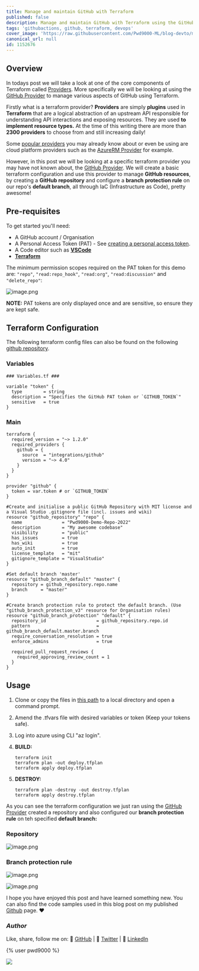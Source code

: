 ```yaml
---
title: Manage and maintain GitHub with Terraform
published: false
description: Manage and maintain GitHub with Terraform using the GitHub Provider
tags: 'githubactions, github, terraform, devops'
cover_image: 'https://raw.githubusercontent.com/Pwd9000-ML/blog-devto/main/posts/2022-GitHub-Terraform-Provider/assets/main04.png'
canonical_url: null
id: 1152676
---
```


## Overview

In todays post we will take a look at one of the core components of Terraform called [Providers](https://www.terraform.io/language/providers). More specifically we will be looking at using the [GitHub Provider](https://registry.terraform.io/providers/integrations/github/latest/docs) to manage various aspects of GitHub using Terraform.

Firstly what is a terraform provider? **Providers** are simply **plugins** used in **Terraform** that are a logical abstraction of an upstream API responsible for understanding API interactions and exposing resources. They are used **to implement resource types.** At the time of this writing there are more than **2300 providers** to choose from and still increasing daily!

Some [popular providers](https://registry.terraform.io/browse/providers) you may already know about or even be using are cloud platform providers such as the [AzureRM Provider](https://registry.terraform.io/providers/hashicorp/azurerm/latest/docs) for example.

However, in this post we will be looking at a specific terraform provider you may have not known about, the [GitHub Provider](https://registry.terraform.io/providers/integrations/github/latest/docs). We will create a basic terraform configuration and use this provider to manage **GitHub resources**, by creating a **GitHub repository** and configure a **branch protection rule** on our repo's **default branch**, all through IaC (Infrastructure as Code), pretty awesome!

## Pre-requisites

To get started you'll need:

- A GitHub account / Organisation  
- A Personal Access Token (PAT) - See [creating a personal access token](https://docs.github.com/en/enterprise-server@3.4/authentication/keeping-your-account-and-data-secure/creating-a-personal-access-token).  
- A Code editor such as **[VSCode](https://code.visualstudio.com/download)**  
- **[Terraform](https://www.terraform.io/downloads)**

The minimum permission scopes required on the PAT token for this demo are: `"repo"`, `"read:repo_hook"`, `"read:org"`, `"read:discussion"` and `"delete_repo"`:

![image.png](https://raw.githubusercontent.com/Pwd9000-ML/blog-devto/main/posts/2022-GitHub-Terraform-Provider/assets/PAT.png)

**NOTE:** PAT tokens are only displayed once and are sensitive, so ensure they are kept safe.  

## Terraform Configuration

The following terraform config files can also be found on the following [github repository]().

### Variables

```hcl
### Variables.tf ###

variable "token" {
  type        = string
  description = "Specifies the GitHub PAT token or `GITHUB_TOKEN`"
  sensitive   = true
}
```

### Main

```hcl
terraform {
  required_version = "~> 1.2.0"
  required_providers {
    github = {
      source  = "integrations/github"
      version = "~> 4.0"
    }
  }
}

provider "github" {
  token = var.token # or `GITHUB_TOKEN`
}

#Create and initialise a public GitHub Repository with MIT license and a Visual Studio .gitignore file (incl. issues and wiki)
resource "github_repository" "repo" {
  name               = "Pwd9000-Demo-Repo-2022"
  description        = "My awesome codebase"
  visibility         = "public"
  has_issues         = true
  has_wiki           = true
  auto_init          = true
  license_template   = "mit"
  gitignore_template = "VisualStudio"
}

#Set default branch 'master'
resource "github_branch_default" "master" {
  repository = github_repository.repo.name
  branch     = "master"
}

#Create branch protection rule to protect the default branch. (Use "github_branch_protection_v3" resource for Organisation rules)
resource "github_branch_protection" "default" {
  repository_id                   = github_repository.repo.id
  pattern                         = github_branch_default.master.branch
  require_conversation_resolution = true
  enforce_admins                  = true

  required_pull_request_reviews {
    required_approving_review_count = 1
  }
}
```

## Usage

1. Clone or copy the files in [this path]() to a local directory and open a command prompt.
2. Amend the .tfvars file with desired variables or token (Keep your tokens safe).
3. Log into azure using CLI "az login".
4. **BUILD:**

    ```HCL
    terraform init
    terraform plan -out deploy.tfplan
    terraform apply deploy.tfplan
    ```

5. **DESTROY:**

    ```HCL
    terraform plan -destroy -out destroy.tfplan
    terraform apply destroy.tfplan
    ```

As you can see the terraform configuration we just ran using the [GitHub Provider](https://registry.terraform.io/providers/integrations/github/latest/docs) created a repository and also configured our **branch protection rule** on teh specified **default branch:**

### Repository

![image.png](https://raw.githubusercontent.com/Pwd9000-ML/blog-devto/main/posts/2022-GitHub-Terraform-Provider/assets/repo.png)  

### Branch protection rule

![image.png](https://raw.githubusercontent.com/Pwd9000-ML/blog-devto/main/posts/2022-GitHub-Terraform-Provider/assets/branch.png)  

![image.png](https://raw.githubusercontent.com/Pwd9000-ML/blog-devto/main/posts/2022-GitHub-Terraform-Provider/assets/rule.png)

I hope you have enjoyed this post and have learned something new. You can also find the code samples used in this blog post on my published [Github](https://github.com/Pwd9000-ML/blog-devto/tree/main/posts/2022-GitHub-Function-CICD/code) page. :heart:

### _Author_

Like, share, follow me on: :octopus: [GitHub](https://github.com/Pwd9000-ML) | :penguin: [Twitter](https://twitter.com/pwd9000) | :space_invader: [LinkedIn](https://www.linkedin.com/in/marcel-l-61b0a96b/)

{% user pwd9000 %}

<a href="https://www.buymeacoffee.com/pwd9000"><img src="https://img.buymeacoffee.com/button-api/?text=Buy me a coffee&emoji=&slug=pwd9000&button_colour=FFDD00&font_colour=000000&font_family=Cookie&outline_colour=000000&coffee_colour=ffffff"></a>
